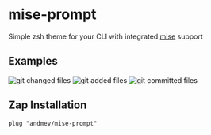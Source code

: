 # mise-prompt

Simple zsh theme for your CLI with integrated [mise](https://github.com/jdx/mise) support

## Examples

![git changed files](https://github.com/user-attachments/assets/9c69d739-b38f-4e0c-a7a3-be9b0fa24f4b "Changed files")
![git added files](https://github.com/user-attachments/assets/945ad470-0ef2-4781-bfd3-03401b8cb08a "Added files")
![git committed files](https://github.com/user-attachments/assets/73a45de2-d57e-4082-a4b1-cff60b080f62 "Committed files")

## Zap Installation

```
plug "andmev/mise-prompt"
```
